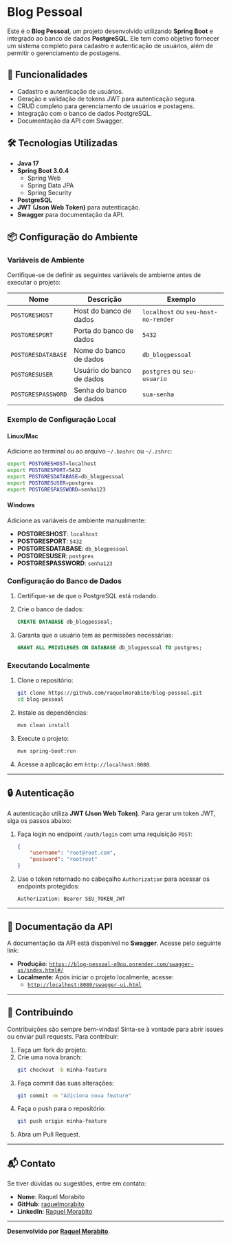 # Blog Pessoal

Este é o **Blog Pessoal**, um projeto desenvolvido utilizando **Spring Boot** e integrado ao banco de dados **PostgreSQL**. Ele tem como objetivo fornecer um sistema completo para cadastro e autenticação de usuários, além de permitir o gerenciamento de postagens.

## 🚀 Funcionalidades

- Cadastro e autenticação de usuários.
- Geração e validação de tokens JWT para autenticação segura.
- CRUD completo para gerenciamento de usuários e postagens.
- Integração com o banco de dados PostgreSQL.
- Documentação da API com Swagger.

## 🛠️ Tecnologias Utilizadas

- **Java 17**
- **Spring Boot 3.0.4**
  - Spring Web
  - Spring Data JPA
  - Spring Security
- **PostgreSQL**
- **JWT (Json Web Token)** para autenticação.
- **Swagger** para documentação da API.

## 📦 Configuração do Ambiente

### Variáveis de Ambiente

Certifique-se de definir as seguintes variáveis de ambiente antes de executar o projeto:

| Nome                | Descrição                      | Exemplo                               |
|---------------------|--------------------------------|---------------------------------------|
| `POSTGRESHOST`      | Host do banco de dados         | `localhost` ou `seu-host-no-render`  |
| `POSTGRESPORT`      | Porta do banco de dados        | `5432`                                |
| `POSTGRESDATABASE`  | Nome do banco de dados         | `db_blogpessoal`                      |
| `POSTGRESUSER`      | Usuário do banco de dados      | `postgres` ou `seu-usuario`          |
| `POSTGRESPASSWORD`  | Senha do banco de dados        | `sua-senha`                           |

### Exemplo de Configuração Local

#### Linux/Mac
Adicione ao terminal ou ao arquivo `~/.bashrc` ou `~/.zshrc`:
```bash
export POSTGRESHOST=localhost
export POSTGRESPORT=5432
export POSTGRESDATABASE=db_blogpessoal
export POSTGRESUSER=postgres
export POSTGRESPASSWORD=senha123
```

#### Windows
Adicione as variáveis de ambiente manualmente:
- **POSTGRESHOST**: `localhost`
- **POSTGRESPORT**: `5432`
- **POSTGRESDATABASE**: `db_blogpessoal`
- **POSTGRESUSER**: `postgres`
- **POSTGRESPASSWORD**: `senha123`

### Configuração do Banco de Dados

1. Certifique-se de que o PostgreSQL está rodando.
2. Crie o banco de dados:
   ```sql
   CREATE DATABASE db_blogpessoal;
   ```

3. Garanta que o usuário tem as permissões necessárias:
   ```sql
   GRANT ALL PRIVILEGES ON DATABASE db_blogpessoal TO postgres;
   ```

### Executando Localmente

1. Clone o repositório:
   ```bash
   git clone https://github.com/raquelmorabito/blog-pessoal.git
   cd blog-pessoal
   ```

2. Instale as dependências:
   ```bash
   mvn clean install
   ```

3. Execute o projeto:
   ```bash
   mvn spring-boot:run
   ```

4. Acesse a aplicação em `http://localhost:8080`.

---

## 🔒 Autenticação

A autenticação utiliza **JWT (Json Web Token)**. Para gerar um token JWT, siga os passos abaixo:

1. Faça login no endpoint `/auth/login` com uma requisição `POST`:
   ```json
   {
       "username": "root@root.com",
       "password": "rootroot"
   }
   ```

2. Use o token retornado no cabeçalho `Authorization` para acessar os endpoints protegidos:
   ```http
   Authorization: Bearer SEU_TOKEN_JWT
   ```

---

## 📄 Documentação da API

A documentação da API está disponível no **Swagger**. Acesse pelo seguinte link:

- **Produção**: [`https://blog-pessoal-q9ou.onrender.com/swagger-ui/index.html#/`](https://blog-pessoal-q9ou.onrender.com/swagger-ui/index.html#/)
- **Localmente**: Após iniciar o projeto localmente, acesse:
  - [`http://localhost:8080/swagger-ui.html`](http://localhost:8080/swagger-ui.html)

---

## 🤝 Contribuindo

Contribuições são sempre bem-vindas! Sinta-se à vontade para abrir issues ou enviar pull requests. Para contribuir:

1. Faça um fork do projeto.
2. Crie uma nova branch:
   ```bash
   git checkout -b minha-feature
   ```
3. Faça commit das suas alterações:
   ```bash
   git commit -m "Adiciona nova feature"
   ```
4. Faça o push para o repositório:
   ```bash
   git push origin minha-feature
   ```
5. Abra um Pull Request.

---

## 📬 Contato

Se tiver dúvidas ou sugestões, entre em contato:

- **Nome**: Raquel Morabito
- **GitHub**: [raquelmorabito](https://github.com/raquelmorabito)
- **LinkedIn**: [Raquel Morabito](https://www.linkedin.com/in/raquelmorabito)

---

**Desenvolvido por [Raquel Morabito](https://github.com/raquelmorabito)**.
```
